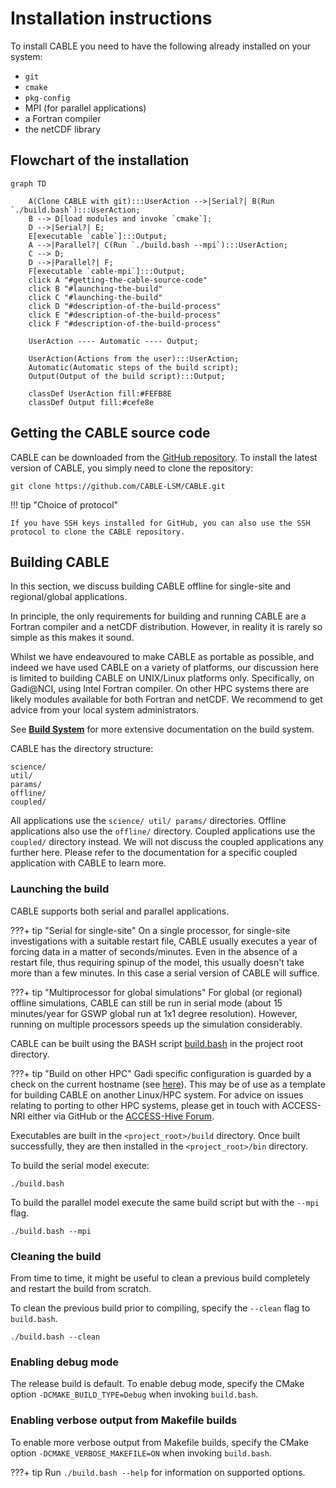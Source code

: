 # Installation instructions

To install CABLE you need to have the following already installed on your system:

- `git`
- `cmake`
- `pkg-config`
- MPI (for parallel applications)
- a Fortran compiler
- the netCDF library

## Flowchart of the installation

``` mermaid
graph TD

    A(Clone CABLE with git):::UserAction -->|Serial?| B(Run `./build.bash`):::UserAction;
    B --> D[load modules and invoke `cmake`];
    D -->|Serial?| E;
    E[executable `cable`]:::Output;
    A -->|Parallel?| C(Run `./build.bash --mpi`):::UserAction;
    C --> D;
    D -->|Parallel?| F;
    F[executable `cable-mpi`]:::Output;
    click A "#getting-the-cable-source-code"
    click B "#launching-the-build"
    click C "#launching-the-build"
    click D "#description-of-the-build-process"
    click E "#description-of-the-build-process"
    click F "#description-of-the-build-process"

    UserAction ---- Automatic ---- Output;

    UserAction(Actions from the user):::UserAction;
    Automatic(Automatic steps of the build script);
    Output(Output of the build script):::Output;

    classDef UserAction fill:#FEFB8E
    classDef Output fill:#cefe8e
```

## Getting the CABLE source code

CABLE can be downloaded from the [GitHub repository][cable-github]. To install the latest version of CABLE, you simply need to clone the repository:

    git clone https://github.com/CABLE-LSM/CABLE.git

!!! tip "Choice of protocol"

    If you have SSH keys installed for GitHub, you can also use the SSH protocol to clone the CABLE repository.

## Building CABLE

In this section, we discuss building CABLE offline for single-site and regional/global applications.

In principle, the only requirements for building and running CABLE are a Fortran compiler and a netCDF distribution. However, in reality it is rarely so simple as this makes it sound.

Whilst we have endeavoured to make CABLE as portable as possible, and indeed we have used CABLE on a variety of platforms, our discussion here is limited to building CABLE on UNIX/Linux platforms only. Specifically, on Gadi@NCI, using Intel Fortran compiler. On other HPC systems there are likely modules available for both Fortran and netCDF. We recommend to get advice from your local system administrators.

See [**Build System**][build-system] for more extensive documentation on the build system.

CABLE has the directory structure:

    science/
    util/
    params/
    offline/
    coupled/

All applications use the `science/ util/ params/` directories. Offline applications also use the `offline/` directory. Coupled applications use the `coupled/` directory instead. We will not discuss the coupled applications any further here. Please refer to the documentation for a specific coupled application with CABLE to learn more.

### Launching the build

CABLE supports both serial and parallel applications.

???+ tip "Serial for single-site"
    On a single processor, for single-site investigations with a suitable restart file, CABLE usually executes a year of forcing data in a matter of seconds/minutes. Even in the absence of a restart file, thus requiring spinup of the model, this usually doesn't take more than a few minutes. In this case a serial version of CABLE will suffice.

???+ tip "Multiprocessor for global simulations"
    For global (or regional) offline simulations, CABLE can still be run in serial mode (about 15 minutes/year for GSWP global run at 1x1 degree resolution). However, running on multiple processors speeds up the simulation considerably.

CABLE can be built using the BASH script [build.bash][build.bash] in the project root directory.

???+ tip "Build on other HPC"
    Gadi specific configuration is guarded by a check on the current hostname (see [here][build.bash-hostname-check]). This may be of use as a template for building CABLE on another Linux/HPC system. For advice on issues relating to porting to other HPC systems, please get in touch with ACCESS-NRI either via GitHub or the [ACCESS-Hive Forum][hive-forum-cable].

Executables are built in the `<project_root>/build` directory. Once built successfully, they are then installed in the `<project_root>/bin` directory.

To build the serial model execute:

    ./build.bash

To build the parallel model execute the same build script but with the `--mpi` flag.

    ./build.bash --mpi

### Cleaning the build

From time to time, it might be useful to clean a previous build completely and restart the build from scratch.

To clean the previous build prior to compiling, specify the `--clean` flag to `build.bash`.

    ./build.bash --clean

### Enabling debug mode

The release build is default. To enable debug mode, specify the CMake option `-DCMAKE_BUILD_TYPE=Debug` when invoking `build.bash`.

### Enabling verbose output from Makefile builds

To enable more verbose output from Makefile builds, specify the CMake option `-DCMAKE_VERBOSE_MAKEFILE=ON` when invoking `build.bash`.

???+ tip
    Run `./build.bash --help` for information on supported options.

[cable-github]: https://github.com/CABLE-LSM/cable.git
[NCI]: https://nci.org.au
[registration]: https://trac.nci.org.au/trac/cable/wiki/CABLE_Registration
[build.bash]: https://github.com/CABLE-LSM/CABLE/blob/main/build.bash
[build.bash-hostname-check]: https://github.com/CABLE-LSM/CABLE/blob/main/build.bash#L45-L55
[clean-build]: installation.md/#cleaning-the-build
[build-system]: ../developer_guide/other_resources/build_system.md
[hive-forum-cable]: https://forum.access-hive.org.au/c/land/cable/18